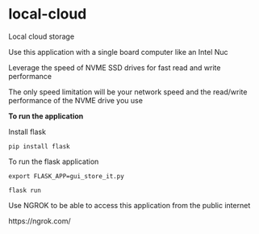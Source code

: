 # local-cloud
Local cloud storage
<p>Use this application with a single board computer like an Intel Nuc<p/>
<p>Leverage the speed of NVME SSD drives for fast read and write performance</p>
<p>The only speed limitation will be your network speed and the read/write performance of the NVME drive you use</p>
<p><strong>To run the application</strong></p>
<p>Install flask</p>

<code>pip install flask</code>

<p>To run the flask application</p>

<code>export FLASK_APP=gui_store_it.py</code>

<code>flask run</code>

<p>Use NGROK to be able to access this application from the public internet</p>

<p>https://ngrok.com/</p>
